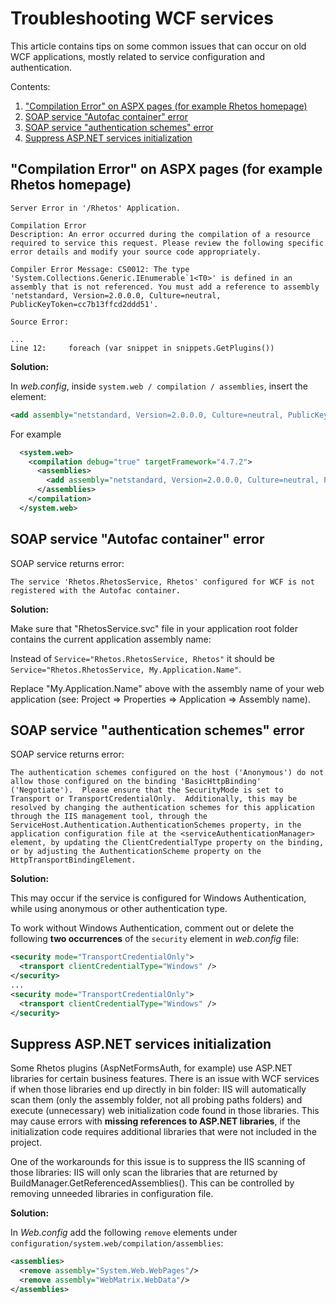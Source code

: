 # Troubleshooting WCF services

This article contains tips on some common issues that can occur on old WCF applications,
mostly related to service configuration and authentication.

Contents:

1. ["Compilation Error" on ASPX pages (for example Rhetos homepage)](#compilation-error-on-aspx-pages-for-example-rhetos-homepage)
2. [SOAP service "Autofac container" error](#soap-service-autofac-container-error)
3. [SOAP service "authentication schemes" error](#soap-service-authentication-schemes-error)
4. [Suppress ASP.NET services initialization](#suppress-aspnet-services-initialization)

## "Compilation Error" on ASPX pages (for example Rhetos homepage)

```log
Server Error in '/Rhetos' Application.

Compilation Error
Description: An error occurred during the compilation of a resource required to service this request. Please review the following specific error details and modify your source code appropriately.

Compiler Error Message: CS0012: The type 'System.Collections.Generic.IEnumerable`1<T0>' is defined in an assembly that is not referenced. You must add a reference to assembly 'netstandard, Version=2.0.0.0, Culture=neutral, PublicKeyToken=cc7b13ffcd2ddd51'.

Source Error:

...
Line 12:     foreach (var snippet in snippets.GetPlugins())
```

**Solution:**

In *web.config*, inside `system.web / compilation / assemblies`, insert the element:

```xml
<add assembly="netstandard, Version=2.0.0.0, Culture=neutral, PublicKeyToken=cc7b13ffcd2ddd51"/>
```

For example

```xml
  <system.web>
    <compilation debug="true" targetFramework="4.7.2">
      <assemblies>
        <add assembly="netstandard, Version=2.0.0.0, Culture=neutral, PublicKeyToken=cc7b13ffcd2ddd51"/>
      </assemblies>
    </compilation>
  </system.web>
```

## SOAP service "Autofac container" error

SOAP service returns error:

```text
The service 'Rhetos.RhetosService, Rhetos' configured for WCF is not registered with the Autofac container.
```

**Solution:**

Make sure that "RhetosService.svc" file in your application root folder contains the current application assembly name:

Instead of `Service="Rhetos.RhetosService, Rhetos"`
it should be `Service="Rhetos.RhetosService, My.Application.Name"`.

Replace "My.Application.Name" above with the assembly name of your web application (see: Project => Properties => Application => Assembly name).

## SOAP service "authentication schemes" error

SOAP service returns error:

```text
The authentication schemes configured on the host ('Anonymous') do not allow those configured on the binding 'BasicHttpBinding' ('Negotiate').  Please ensure that the SecurityMode is set to Transport or TransportCredentialOnly.  Additionally, this may be resolved by changing the authentication schemes for this application through the IIS management tool, through the ServiceHost.Authentication.AuthenticationSchemes property, in the application configuration file at the <serviceAuthenticationManager> element, by updating the ClientCredentialType property on the binding, or by adjusting the AuthenticationScheme property on the HttpTransportBindingElement. 
```

**Solution:**

This may occur if the service is configured for Windows Authentication, while using anonymous or other authentication type.

To work without Windows Authentication, comment out or delete the following **two occurrences** of the `security` element in *web.config* file:

```xml
<security mode="TransportCredentialOnly">
  <transport clientCredentialType="Windows" />
</security>
...
<security mode="TransportCredentialOnly">
  <transport clientCredentialType="Windows" />
</security>
```

## Suppress ASP.NET services initialization

Some Rhetos plugins (AspNetFormsAuth, for example) use ASP.NET libraries for certain business features.
There is an issue with WCF services if when those libraries end up directly in bin folder:
IIS will automatically scan them (only the assembly folder, not all probing paths folders)
and execute (unnecessary) web initialization code found in those libraries.
This may cause errors with **missing references to ASP.NET libraries**, if the initialization code
requires additional libraries that were not included in the project.

One of the workarounds for this issue is to suppress the IIS scanning of those libraries:
IIS will only scan the libraries that are returned by BuildManager.GetReferencedAssemblies().
This can be controlled by removing unneeded libraries in configuration file.

**Solution:**

In *Web.config* add the following `remove` elements under
`configuration/system.web/compilation/assemblies`:

```xml
<assemblies>
  <remove assembly="System.Web.WebPages"/>
  <remove assembly="WebMatrix.WebData"/>
</assemblies>
```
